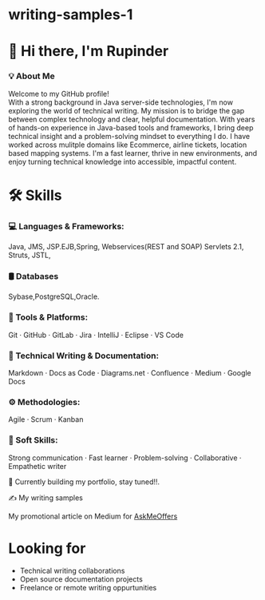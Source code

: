 # writing-samples-1
# 👋 Hi there, I'm Rupinder
### 💡 About Me  
Welcome to my GitHub profile!  
With a strong background in Java server-side technologies, I'm now exploring the world of technical writing. My mission is to bridge the gap between complex technology and clear, helpful documentation.
With years of hands-on experience in Java-based tools and frameworks, I bring deep technical insight and a problem-solving mindset to everything I do. I have worked across mulitple domains like Ecommerce, airline tickets, location based mapping systems.
I'm a fast learner, thrive in new environments, and enjoy turning technical knowledge into accessible, impactful content.
# 🛠️ Skills
### 💻 Languages & Frameworks:
Java, JMS, JSP.EJB,Spring, Webservices(REST and SOAP) Servlets 2.1, Struts, JSTL, 
### 🛢️ Databases
Sybase,PostgreSQL,Oracle.
### 🧰 Tools & Platforms:
Git · GitHub · GitLab · Jira  · IntelliJ · Eclipse · VS Code			
### 📝 Technical Writing & Documentation:
Markdown · Docs as Code · Diagrams.net · Confluence · Medium · Google Docs
### ⚙️ Methodologies:
Agile · Scrum · Kanban
### 💬 Soft Skills:
Strong communication · Fast learner · Problem-solving · Collaborative · Empathetic writer

🚧 Currently building my portfolio, stay tuned!!. 

✍️ My writing samples

My promotional article on Medium for [AskMeOffers](https://medium.com/p/a83bf3bce994)

# Looking for
- Technical writing collaborations
- Open source documentation projects
- Freelance or remote writing oppurtunities

